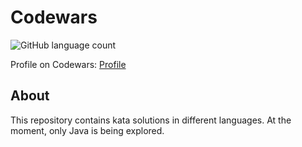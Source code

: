 # Codewars
![GitHub language count](https://img.shields.io/github/languages/count/iantato/Codewars)


Profile on Codewars: [Profile](https://www.codewars.com/users/iantato)
## About
This repository contains kata solutions in different languages. At the moment, only Java is being explored.
